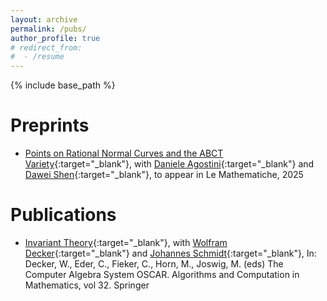 ```yaml
---
layout: archive
permalink: /pubs/
author_profile: true
# redirect_from:
#  - /resume
---
```


{% include base_path %}

Preprints
======
* [Points on Rational Normal Curves and the ABCT Variety](https://arxiv.org/abs/2412.12514){:target="_blank"}, with [Daniele Agostini](https://www.math.uni-tuebingen.de/de/forschung/kombinatorische-algebraische-geometrie/personen/daniele-agostini){:target="_blank"} and [Dawei Shen](https://sites.google.com/umich.edu/daweishen/){:target="_blank"}, to appear in Le Mathematiche, 2025

Publications
======
* [Invariant Theory](https://link.springer.com/chapter/10.1007/978-3-031-62127-7_12){:target="_blank"}, with [Wolfram Decker](https://math.rptu.de/ags/agag/personen/leitung/decker){:target="_blank"} and [Johannes Schmidt](https://joschmitt.eu){:target="_blank"},  In: Decker, W., Eder, C., Fieker, C., Horn, M., Joswig, M. (eds) The Computer Algebra System OSCAR. Algorithms and Computation in Mathematics, vol 32. Springer
